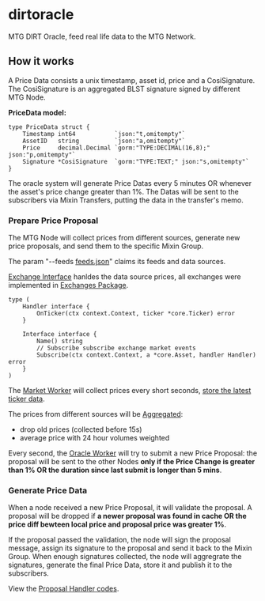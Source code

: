 # dirtoracle

MTG DIRT Oracle, feed real life data to the MTG Network.

## How it works

A Price Data consists a unix timestamp, asset id, price and a CosiSignature. The CosiSignature is an aggregated BLST signature signed by different MTG Node.

**PriceData model:**

```golang
type PriceData struct {
    Timestamp int64           `json:"t,omitempty"`
    AssetID   string          `json:"a,omitempty"`
    Price     decimal.Decimal `gorm:"TYPE:DECIMAL(16,8);" json:"p,omitempty"`
    Signature *CosiSignature  `gorm:"TYPE:TEXT;" json:"s,omitempty"`
}
```

The oracle system will generate Price Datas every 5 minutes OR whenever the asset's price change greater than 1%. The Datas will be sent to the subscribers via Mixin Transfers, putting the data in the transfer's memo.

### Prepare Price Proposal

The MTG Node will collect prices from different sources, generate new price proposals, and send them to the specific Mixin Group.

The param "--feeds [feeds.json](feeds.example.json)" claims its feeds and data sources.

[Exchange Interface](core/exchange/exchange.go) hanldes the data source prices, all exchanges were implemented in [Exchanges Package](exchanges/).

```golang
type (
    Handler interface {
        OnTicker(ctx context.Context, ticker *core.Ticker) error
    }

    Interface interface {
        Name() string
        // Subscribe subscribe exchange market events
        Subscribe(ctx context.Context, a *core.Asset, handler Handler) error
    }
)
```

The [Market Worker](worker/market/market.go) will collect prices every short seconds, [store the latest ticker data](store/market/market.go).

The prices from different sources will be [Aggregated](store/market/market.go#L58-L118):

- drop old prices (collected before 15s)
- average price with 24 hour volumes weighted

Every second, the [Oracle Worker](worker/oracle/oracle.go#L82-L116) will try to submit a new Price Proposal: the proposal will be sent to the other Nodes **only if the Price Change is greater than 1% OR the duration since last submit is longer than 5 mins**.

### Generate Price Data

When a node received a new Price Proposal, it will validate the proposal. A proposal will be dropped if **a newer proposal was found in cache OR the price diff bewteen local price and proposal price was greater 1%**.

If the proposal passed the validation, the node will sign the proposal message, assign its signature to the proposal and send it back to the Mixin Group. When enough signatures collected, the node will aggregrate the signatures, generate the final Price Data, store it and publish it to the subscribers.

View the [Proposal Handler codes](worker/oracle/proposal.go).
